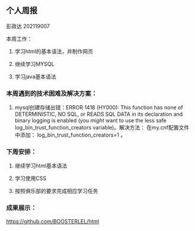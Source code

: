 ## 个人周报

彭政达 202119007

本周工作：

1. 学习html的基本语法，并制作网页

2. 继续学习MYSQL

3. 学习java基本语法

### 本周遇到的技术困难及解决方案：

1. mysql创建存储出错：ERROR 1418 (HY000): This function has none of DETERMINISTIC, NO SQL, or READS SQL DATA in its declaration and binary logging is enabled (you *might* want to use the less safe log_bin_trust_function_creators variable)。解决方法： 在my.cnf配置文件中添加：
   log_bin_trust_function_creators=1 。

### 下周安排：

1. 继续学习html基本语法
2. 学习使用CSS

2. 按照俱乐部的要求完成相应学习任务

### 成果展示：

https://github.com/BOOSTERLEL/html